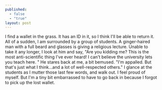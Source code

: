 ```yaml
---
published: 
  - false
  - "true"
layout: post
---
```


I find a wallet in the grass. It has an ID in it, so I think I'll be able to return it. All of a sudden, I am surrounded by a group of students. A ginger-haired man with a full beard and glasses is giving a religious lecture. Unable to take it any longer, I look at him and say, "Are you kidding me? This is the most anti-scientific thing I've ever heard! I can't believe the university lets you teach here. " He stares back at me, a bit bemused. "I'm appalled. But that's just what I think...and a lot of well-respected others." I glance at the students as I mutter those last few words, and walk out. I feel proud of myself. But I'm a tiny bit embarrassed to have to go back in because I forgot to pick up the lost wallet.
